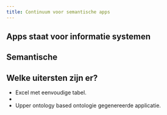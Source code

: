 ```yaml
---
title: Continuum voor semantische apps
---
```


## Apps staat voor informatie systemen
## Semantische
## Welke uitersten zijn er?
- Excel met eenvoudige tabel.
- 
- Upper ontology based ontologie gegenereerde applicatie.
